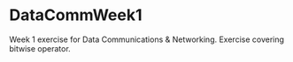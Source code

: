 # DataCommWeek1
Week 1 exercise for Data Communications &amp; Networking. Exercise covering bitwise operator.
